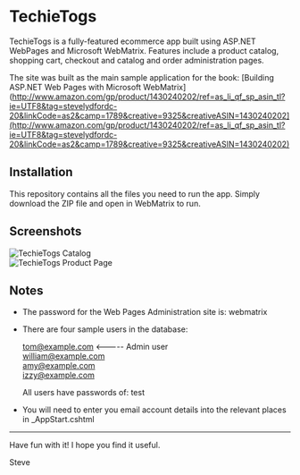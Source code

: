 # TechieTogs #

TechieTogs is a fully-featured ecommerce app built using ASP.NET WebPages and Microsoft WebMatrix. Features include a product catalog, shopping cart, checkout and catalog and order administration pages.

The site was built as the main sample application for the book: [Building ASP.NET Web Pages with Microsoft WebMatrix](http://www.amazon.com/gp/product/1430240202/ref=as_li_qf_sp_asin_tl?ie=UTF8&tag=stevelydfordc-20&linkCode=as2&camp=1789&creative=9325&creativeASIN=1430240202](http://www.amazon.com/gp/product/1430240202/ref=as_li_qf_sp_asin_tl?ie=UTF8&tag=stevelydfordc-20&linkCode=as2&camp=1789&creative=9325&creativeASIN=1430240202)

## Installation ##
This repository contains all the files you need to run the app. Simply download the ZIP file and open in WebMatrix to run.

## Screenshots ##

![TechieTogs Catalog](http://blog.stevelydford.com/content/techietogs/catalog.png)  
![TechieTogs Product Page](http://blog.stevelydford.com/content/techietogs/product.png)

## Notes ##

- The password for the Web Pages Administration site is: webmatrix

- There are four sample users in the database:

    tom@example.com  <----- Admin user  
    william@example.com  
    amy@example.com  
    izzy@example.com  

    All users have passwords of: test

- You will need to enter you email account details into the relevant places in _AppStart.cshtml


- - -


Have fun with it! I hope you find it useful.

Steve